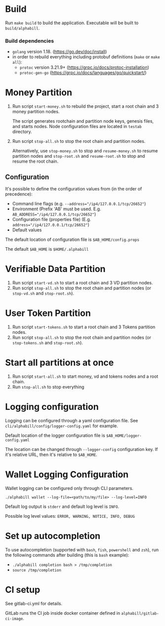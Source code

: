 # Build

Run `make build` to build the application. Executable will be built to `build/alphabill`. 

### Build dependencies

* `golang` version 1.18. (https://go.dev/doc/install)
* in order to rebuild everything including protobuf definitions (`make` or `make all`):
  * `protoc` version 3.21.9+ (https://grpc.io/docs/protoc-installation)
  * `protoc-gen-go` (https://grpc.io/docs/languages/go/quickstart/)

# Money Partition

1. Run script `start-money.sh` to rebuild the project, start a root chain and 3 money partition nodes.

   The script generates rootchain and partition node keys, genesis files, and starts nodes.
   Node configuration files are located in `testab` directory.

2. Run script `stop-all.sh` to stop the root chain and partition nodes.
   
   Alternatively, use `stop-money.sh` to stop and `resume-money.sh` to resume partition nodes and `stop-root.sh` and `resume-root.sh` to stop and resume the root chain. 

## Configuration

It's possible to define the configuration values from (in the order of precedence):

* Command line flags (e.g. `--address="/ip4/127.0.0.1/tcp/26652"`)
* Environment (Prefix 'AB' must be used. E.g. `AB_ADDRESS="/ip4/127.0.0.1/tcp/26652"`)
* Configuration file (properties file) (E.g. `address="/ip4/127.0.0.1/tcp/26652"`)
* Default values

The default location of configuration file is `$AB_HOME/config.props`

The default `$AB_HOME` is `$HOME/.alphabill`

# Verifiable Data Partition

1. Run script `start-vd.sh` to start a root chain and 3 VD partition nodes.
2. Run script `stop-all.sh` to stop the root chain and partition nodes (or `stop-vd.sh` and `stop-root.sh`).

# User Token Partition
1. Run script `start-tokens.sh` to start a root chain and 3 Tokens partition nodes.
2. Run script `stop-all.sh` to stop the root chain and partition nodes (or `stop-tokens.sh` and `stop-root.sh`).

# Start all partitions at once
1. Run script `start-all.sh` to start money, vd and tokens nodes and a root chain.
2. Run `stop-all.sh` to stop everything

# Logging configuration

Logging can be configured through a yaml configuration file. See `cli/alphabill/config/logger-config.yaml` for example.

Default location of the logger configuration file is `$AB_HOME/logger-config.yaml`

The location can be changed through `--logger-config` configuration key. If it's relative URL, then it's relative
to `$AB_HOME`.

# Wallet Logging Configuration

Wallet logging can be configured only through CLI parameters. 

`./alphabill wallet --log-file=<path/to/my/file> --log-level=INFO`

Default log output is `stderr` and default log level is `INFO`. 

Possible log level values: `ERROR, WARNING, NOTICE, INFO, DEBUG`

# Set up autocompletion

To use autocompletion (supported with `bash`, `fish`, `powershell` and `zsh`), run the following commands after
building (this is `bash` example):

* `./alphabill completion bash > /tmp/completion`
* `source /tmp/completion`

# CI setup

See gitlab-ci.yml for details.

GitLab runs the CI job inside docker container defined in `alphabill/gitlab-ci-image`.
